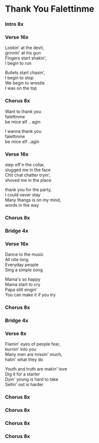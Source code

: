 # Thank You Falettinme


### Intro  8x

### Verse  16x
Lookin' at the devil,  
grinnin' at his gun  
Fingers start shakin',  
I begin to run  

Bullets start chasin',  
I begin to stop  
We begin to wrestle  
I was on the top  

### Chorus  8x
Want to thank you  
falettinme  
be mice elf .. agin  

I wanna thank you  
falettinme  
be mice elf ..agin  

### Verse  16x
step off'n the collar,  
slugged me in the face  
Chit chat chatter tryin',  
shoved me in the place  

thank you for the party,  
I could never stay  
Many thangs is on my mind,  
words in the way  

### Chorus  8x

### Bridge  4x

### Verse  16x
Dance to the music  
All nite long  
Everyday people  
Sing a simple song  

Mama's so happy  
Mama start to cry  
Papa still singin'  
You can make it if you try  

### Chorus  8x

### Bridge  4x

### Verse  8x
Flamin' eyes of people fear,  
burnin' into you  
Many men are missin' much,  
hatin' what they do  

Youth and truth are makin' love  
Dig it for a starter  
Dyin' young is hard to take  
Sellin' out is harder  

### Chorus  8x

### Chorus  8x

### Chorus  8x

### Chorus  8x